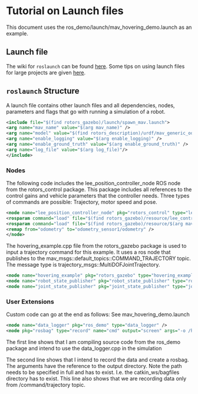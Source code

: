 # Tutorial on Launch files

This document uses the ros_demo/launch/mav_hovering_demo.launch as an example. 

## Launch file
The wiki for `roslaunch` can be found [here](http://wiki.ros.org/roslaunch). Some tips on using launch files for large projects are given [here](http://wiki.ros.org/roslaunch/Tutorials/Roslaunch%20tips%20for%20larger%20projects).

## `roslaunch` Structure
A launch file contains other launch files and all dependencies, nodes, parameters and flags that go with running a simulation of a robot. 

```xml
<include file="$(find rotors_gazebo)/launch/spawn_mav.launch"> 
<arg name="mav_name" value="$(arg mav_name)" /> 
<arg name="model" value="$(find rotors_description)/urdf/mav_generic_odometry_sensor.gazebo" /> 
<arg name="enable_logging" value="$(arg enable_logging)" /> 
<arg name="enable_ground_truth" value="$(arg enable_ground_truth)" /> 
<arg name="log_file" value="$(arg log_file)"/> 
</include> 
```

### Nodes
The following code includes the lee_position_controller_node ROS node from the rotors_control package. This package includes all references to the control gains and vehicle parameters that the controller needs. Three types of commands are possible: Trajectory, motor speed and pose. 

```xml
<node name="lee_position_controller_node" pkg="rotors_control" type="lee_position_controller_node" output="screen"> 
<rosparam command="load" file="$(find rotors_gazebo)/resource/lee_controller_$(arg mav_name).yaml" /> 
<rosparam command="load" file="$(find rotors_gazebo)/resource/$(arg mav_name).yaml" /> 
<remap from="odometry" to="odometry_sensor1/odometry" /> 
</node>
```

The hovering_example.cpp file from the rotors_gazebo package is used to input a trajectory command for this example. It uses a ros node that publishes to the mav_msgs::default_topics::COMMAND_TRAJECTORY topic. The message type is trajectory_msgs::MultiDOFJointTrajectory. 

```xml
<node name="hovering_example" pkg="rotors_gazebo" type="hovering_example" output="screen"/> 
<node name="robot_state_publisher" pkg="robot_state_publisher" type="robot_state_publisher" /> 
<node name="joint_state_publisher" pkg="joint_state_publisher" type="joint_state_publisher" /> 
```

### User Extensions 
Custom code can go at the end as follows: See mav_hovering_demo.launch 

```xml
<node name="data_logger" pkg="ros_demo" type="data_logger" /> 
<node pkg="rosbag" type="record" name="cmd" output="screen" args="-o /home/kakul/catkin_ws/bagfiles/$(arg mav_name)_cmd --topic /$(arg mav_name)/command/trajectory"/> 
```
 
The first line shows that I am compiling source code from the ros_demo package and intend to use the data_logger.cpp in the simulation 

The second line shows that I intend to record the data and create a rosbag. The arguments have the reference to the output directory. Note the path needs to be specified in full and has to exist. I.e. the catkin_ws/bagfiles directory has to exist. This line also shows that we are recording data only from /command/trajectory topic. 